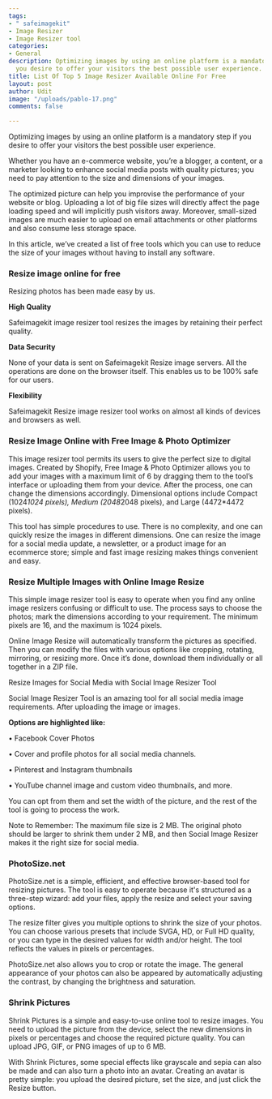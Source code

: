 ```yaml
---
tags:
- " safeimagekit"
- Image Resizer
- Image Resizer tool
categories:
- General
description: Optimizing images by using an online platform is a mandatory step if
  you desire to offer your visitors the best possible user experience.
title: List Of Top 5 Image Resizer Available Online For Free
layout: post
author: Udit
image: "/uploads/pablo-17.png"
comments: false

---
```

Optimizing images by using an online platform is a mandatory step if you desire to offer your visitors the best possible user experience.

Whether you have an e-commerce website, you’re a blogger, a content, or a marketer looking to enhance social media posts with quality pictures; you need to pay attention to the size and dimensions of your images.

The optimized picture can help you improvise the performance of your website or blog. Uploading a lot of big file sizes will directly affect the page loading speed and will implicitly push visitors away. Moreover, small-sized images are much easier to upload on email attachments or other platforms and also consume less storage space.

In this article, we’ve created a list of free tools which you can use to reduce the size of your images without having to install any software.

### Resize image online for free

Resizing photos has been made easy by us.

**High Quality**

Safeimagekit image resizer tool resizes the images by retaining their perfect quality.

**Data Security**

None of your data is sent on Safeimagekit Resize image servers. All the operations are done on the browser itself. This enables us to be 100% safe for our users.

**Flexibility**

Safeimagekit Resize image resizer tool works on almost all kinds of devices and browsers as well.

### Resize Image Online with Free Image & Photo Optimizer

This image resizer tool permits its users to give the perfect size to digital images. Created by Shopify, Free Image & Photo Optimizer allows you to add your images with a maximum limit of 6 by dragging them to the tool’s interface or uploading them from your device. After the process, one can change the dimensions accordingly. Dimensional options include Compact (1024*1024 pixels), Medium (2048*2048 pixels), and Large (4472*4472 pixels).

This tool has simple procedures to use. There is no complexity, and one can quickly resize the images in different dimensions. One can resize the image for a social media update, a newsletter, or a product image for an ecommerce store; simple and fast image resizing makes things convenient and easy.

### Resize Multiple Images with Online Image Resize

This simple image resizer tool is easy to operate when you find any online image resizers confusing or difficult to use. The process says to choose the photos; mark the dimensions according to your requirement. The minimum pixels are 16, and the maximum is 1024 pixels.

Online Image Resize will automatically transform the pictures as specified. Then you can modify the files with various options like cropping, rotating, mirroring, or resizing more. Once it’s done, download them individually or all together in a ZIP file.

Resize Images for Social Media with Social Image Resizer Tool

Social Image Resizer Tool is an amazing tool for all social media image requirements. After uploading the image or images.

**Options are highlighted like:**

• Facebook Cover Photos

• Cover and profile photos for all social media channels.

• Pinterest and Instagram thumbnails

• YouTube channel image and custom video thumbnails, and more.

You can opt from them and set the width of the picture, and the rest of the tool is going to process the work.

Note to Remember: The maximum file size is 2 MB. The original photo should be larger to shrink them under 2 MB, and then Social Image Resizer makes it the right size for social media.

### PhotoSize.net

PhotoSize.net is a simple, efficient, and effective browser-based tool for resizing pictures. The tool is easy to operate because it's structured as a three-step wizard: add your files, apply the resize and select your saving options.

The resize filter gives you multiple options to shrink the size of your photos. You can choose various presets that include SVGA, HD, or Full HD quality, or you can type in the desired values for width and/or height. The tool reflects the values in pixels or percentages.

PhotoSize.net also allows you to crop or rotate the image. The general appearance of your photos can also be appeared by automatically adjusting the contrast, by changing the brightness and saturation.

### Shrink Pictures

Shrink Pictures is a simple and easy-to-use online tool to resize images. You need to upload the picture from the device, select the new dimensions in pixels or percentages and choose the required picture quality. You can upload JPG, GIF, or PNG images of up to 6 MB.

With Shrink Pictures, some special effects like grayscale and sepia can also be made and can also turn a photo into an avatar. Creating an avatar is pretty simple: you upload the desired picture, set the size, and just click the Resize button.
